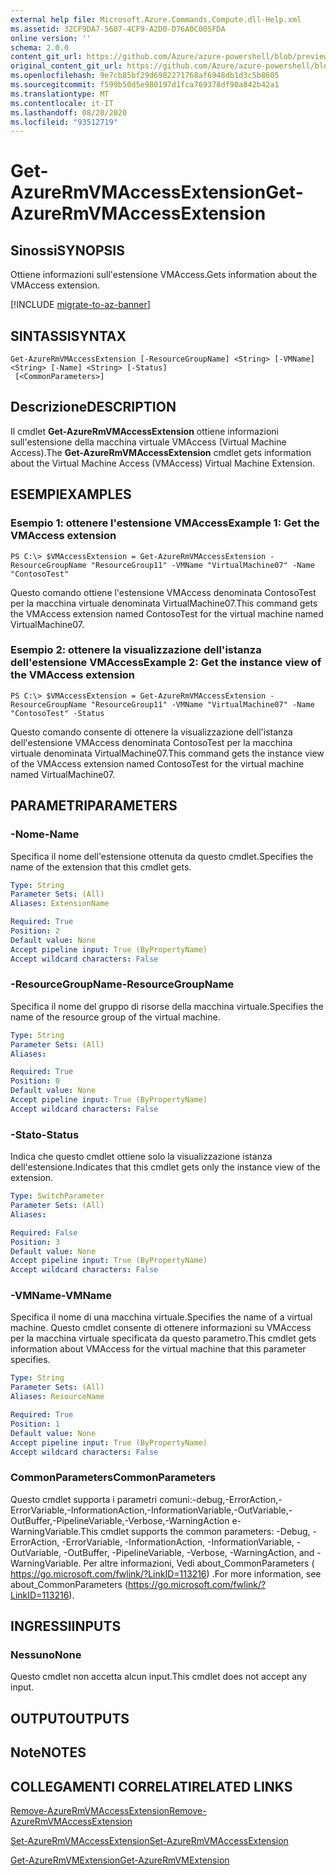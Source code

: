```yaml
---
external help file: Microsoft.Azure.Commands.Compute.dll-Help.xml
ms.assetid: 32CF9DA7-5607-4CF9-A2D0-D76A0C005FDA
online version: ''
schema: 2.0.0
content_git_url: https://github.com/Azure/azure-powershell/blob/preview/src/ResourceManager/Compute/Stack/Commands.Compute/help/Get-AzureRmVMAccessExtension.md
original_content_git_url: https://github.com/Azure/azure-powershell/blob/preview/src/ResourceManager/Compute/Stack/Commands.Compute/help/Get-AzureRmVMAccessExtension.md
ms.openlocfilehash: 9e7cb85bf29d6982271768af6948db1d3c5b8605
ms.sourcegitcommit: f599b50d5e980197d1fca769378df90a842b42a1
ms.translationtype: MT
ms.contentlocale: it-IT
ms.lasthandoff: 08/20/2020
ms.locfileid: "93512719"
---
```

# <span data-ttu-id="d1fef-101">Get-AzureRmVMAccessExtension</span><span class="sxs-lookup"><span data-stu-id="d1fef-101">Get-AzureRmVMAccessExtension</span></span>

## <span data-ttu-id="d1fef-102">Sinossi</span><span class="sxs-lookup"><span data-stu-id="d1fef-102">SYNOPSIS</span></span>
<span data-ttu-id="d1fef-103">Ottiene informazioni sull'estensione VMAccess.</span><span class="sxs-lookup"><span data-stu-id="d1fef-103">Gets information about the VMAccess extension.</span></span>

[!INCLUDE [migrate-to-az-banner](../../includes/migrate-to-az-banner.md)]

## <span data-ttu-id="d1fef-104">SINTASSI</span><span class="sxs-lookup"><span data-stu-id="d1fef-104">SYNTAX</span></span>

```
Get-AzureRmVMAccessExtension [-ResourceGroupName] <String> [-VMName] <String> [-Name] <String> [-Status]
 [<CommonParameters>]
```

## <span data-ttu-id="d1fef-105">Descrizione</span><span class="sxs-lookup"><span data-stu-id="d1fef-105">DESCRIPTION</span></span>
<span data-ttu-id="d1fef-106">Il cmdlet **Get-AzureRmVMAccessExtension** ottiene informazioni sull'estensione della macchina virtuale VMAccess (Virtual Machine Access).</span><span class="sxs-lookup"><span data-stu-id="d1fef-106">The **Get-AzureRmVMAccessExtension** cmdlet gets information about the Virtual Machine Access (VMAccess) Virtual Machine Extension.</span></span>

## <span data-ttu-id="d1fef-107">ESEMPI</span><span class="sxs-lookup"><span data-stu-id="d1fef-107">EXAMPLES</span></span>

### <span data-ttu-id="d1fef-108">Esempio 1: ottenere l'estensione VMAccess</span><span class="sxs-lookup"><span data-stu-id="d1fef-108">Example 1: Get the VMAccess extension</span></span>
```
PS C:\> $VMAccessExtension = Get-AzureRmVMAccessExtension -ResourceGroupName "ResourceGroup11" -VMName "VirtualMachine07" -Name "ContosoTest"
```

<span data-ttu-id="d1fef-109">Questo comando ottiene l'estensione VMAccess denominata ContosoTest per la macchina virtuale denominata VirtualMachine07.</span><span class="sxs-lookup"><span data-stu-id="d1fef-109">This command gets the VMAccess extension named ContosoTest for the virtual machine named VirtualMachine07.</span></span>

### <span data-ttu-id="d1fef-110">Esempio 2: ottenere la visualizzazione dell'istanza dell'estensione VMAccess</span><span class="sxs-lookup"><span data-stu-id="d1fef-110">Example 2: Get the instance view of the VMAccess extension</span></span>
```
PS C:\> $VMAccessExtension = Get-AzureRmVMAccessExtension -ResourceGroupName "ResourceGroup11" -VMName "VirtualMachine07" -Name "ContosoTest" -Status
```

<span data-ttu-id="d1fef-111">Questo comando consente di ottenere la visualizzazione dell'istanza dell'estensione VMAccess denominata ContosoTest per la macchina virtuale denominata VirtualMachine07.</span><span class="sxs-lookup"><span data-stu-id="d1fef-111">This command gets the instance view of the VMAccess extension named ContosoTest for the virtual machine named VirtualMachine07.</span></span>

## <span data-ttu-id="d1fef-112">PARAMETRI</span><span class="sxs-lookup"><span data-stu-id="d1fef-112">PARAMETERS</span></span>

### <span data-ttu-id="d1fef-113">-Nome</span><span class="sxs-lookup"><span data-stu-id="d1fef-113">-Name</span></span>
<span data-ttu-id="d1fef-114">Specifica il nome dell'estensione ottenuta da questo cmdlet.</span><span class="sxs-lookup"><span data-stu-id="d1fef-114">Specifies the name of the extension that this cmdlet gets.</span></span>

```yaml
Type: String
Parameter Sets: (All)
Aliases: ExtensionName

Required: True
Position: 2
Default value: None
Accept pipeline input: True (ByPropertyName)
Accept wildcard characters: False
```

### <span data-ttu-id="d1fef-115">-ResourceGroupName</span><span class="sxs-lookup"><span data-stu-id="d1fef-115">-ResourceGroupName</span></span>
<span data-ttu-id="d1fef-116">Specifica il nome del gruppo di risorse della macchina virtuale.</span><span class="sxs-lookup"><span data-stu-id="d1fef-116">Specifies the name of the resource group of the virtual machine.</span></span>

```yaml
Type: String
Parameter Sets: (All)
Aliases: 

Required: True
Position: 0
Default value: None
Accept pipeline input: True (ByPropertyName)
Accept wildcard characters: False
```

### <span data-ttu-id="d1fef-117">-Stato</span><span class="sxs-lookup"><span data-stu-id="d1fef-117">-Status</span></span>
<span data-ttu-id="d1fef-118">Indica che questo cmdlet ottiene solo la visualizzazione istanza dell'estensione.</span><span class="sxs-lookup"><span data-stu-id="d1fef-118">Indicates that this cmdlet gets only the instance view of the extension.</span></span>

```yaml
Type: SwitchParameter
Parameter Sets: (All)
Aliases: 

Required: False
Position: 3
Default value: None
Accept pipeline input: True (ByPropertyName)
Accept wildcard characters: False
```

### <span data-ttu-id="d1fef-119">-VMName</span><span class="sxs-lookup"><span data-stu-id="d1fef-119">-VMName</span></span>
<span data-ttu-id="d1fef-120">Specifica il nome di una macchina virtuale.</span><span class="sxs-lookup"><span data-stu-id="d1fef-120">Specifies the name of a virtual machine.</span></span>
<span data-ttu-id="d1fef-121">Questo cmdlet consente di ottenere informazioni su VMAccess per la macchina virtuale specificata da questo parametro.</span><span class="sxs-lookup"><span data-stu-id="d1fef-121">This cmdlet gets information about VMAccess for the virtual machine that this parameter specifies.</span></span>

```yaml
Type: String
Parameter Sets: (All)
Aliases: ResourceName

Required: True
Position: 1
Default value: None
Accept pipeline input: True (ByPropertyName)
Accept wildcard characters: False
```

### <span data-ttu-id="d1fef-122">CommonParameters</span><span class="sxs-lookup"><span data-stu-id="d1fef-122">CommonParameters</span></span>
<span data-ttu-id="d1fef-123">Questo cmdlet supporta i parametri comuni:-debug,-ErrorAction,-ErrorVariable,-InformationAction,-InformationVariable,-OutVariable,-OutBuffer,-PipelineVariable,-Verbose,-WarningAction e-WarningVariable.</span><span class="sxs-lookup"><span data-stu-id="d1fef-123">This cmdlet supports the common parameters: -Debug, -ErrorAction, -ErrorVariable, -InformationAction, -InformationVariable, -OutVariable, -OutBuffer, -PipelineVariable, -Verbose, -WarningAction, and -WarningVariable.</span></span> <span data-ttu-id="d1fef-124">Per altre informazioni, Vedi about_CommonParameters ( https://go.microsoft.com/fwlink/?LinkID=113216) .</span><span class="sxs-lookup"><span data-stu-id="d1fef-124">For more information, see about_CommonParameters (https://go.microsoft.com/fwlink/?LinkID=113216).</span></span>

## <span data-ttu-id="d1fef-125">INGRESSI</span><span class="sxs-lookup"><span data-stu-id="d1fef-125">INPUTS</span></span>

### <span data-ttu-id="d1fef-126">Nessuno</span><span class="sxs-lookup"><span data-stu-id="d1fef-126">None</span></span>
<span data-ttu-id="d1fef-127">Questo cmdlet non accetta alcun input.</span><span class="sxs-lookup"><span data-stu-id="d1fef-127">This cmdlet does not accept any input.</span></span>

## <span data-ttu-id="d1fef-128">OUTPUT</span><span class="sxs-lookup"><span data-stu-id="d1fef-128">OUTPUTS</span></span>

## <span data-ttu-id="d1fef-129">Note</span><span class="sxs-lookup"><span data-stu-id="d1fef-129">NOTES</span></span>

## <span data-ttu-id="d1fef-130">COLLEGAMENTI CORRELATI</span><span class="sxs-lookup"><span data-stu-id="d1fef-130">RELATED LINKS</span></span>

[<span data-ttu-id="d1fef-131">Remove-AzureRmVMAccessExtension</span><span class="sxs-lookup"><span data-stu-id="d1fef-131">Remove-AzureRmVMAccessExtension</span></span>](./Remove-AzureRmVMAccessExtension.md)

[<span data-ttu-id="d1fef-132">Set-AzureRmVMAccessExtension</span><span class="sxs-lookup"><span data-stu-id="d1fef-132">Set-AzureRmVMAccessExtension</span></span>](./Set-AzureRmVMAccessExtension.md)

[<span data-ttu-id="d1fef-133">Get-AzureRmVMExtension</span><span class="sxs-lookup"><span data-stu-id="d1fef-133">Get-AzureRmVMExtension</span></span>](./Get-AzureRmVMExtension.md)


